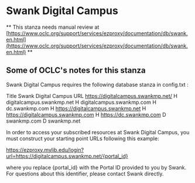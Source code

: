 # Swank Digital Campus
** This stanza needs manual review at [https://www.oclc.org/support/services/ezproxy/documentation/db/swank.en.html](https://www.oclc.org/support/services/ezproxy/documentation/db/swank.en.html) **

## Some of OCLC's notes for this stanza

Swank Digital Campus requires the following database stanza in config.txt :

Title Swank Digital Campus
 URL https://digitalcampus.swankmp.net/
 H digitalcampus.swankmp.net
 H digitalcampus.swankmp.com
 H dc.swankmp.com
 H https://digitalcampus.swankmp.net
 H https://digitalcampus.swankmp.com
 H https://dc.swankmp.com
 D swankmp.com
 D swankmp.net

In order to access your subscribed resources at Swank Digital Campus, you must construct your starting point URLs following this example:

https://ezproxy.mylib.edu/login?url=https://digitalcampus.swankmp.net/{portal_id}

where you replace {portal_id} with the Portal ID provided to you by Swank. For questions about this identifier, please contact Swank directly.
